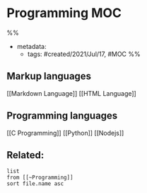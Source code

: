 # Programming MOC

%% 
- metadata:
	- tags: #created/2021/Jul/17, #MOC 
%%

## Markup languages
[[Markdown Language]]
[[HTML Language]]

## Programming languages
[[C Programming]]
[[Python]]
[[Nodejs]]

## Related:
```dataview
list
from [[~Programming]]
sort file.name asc
```